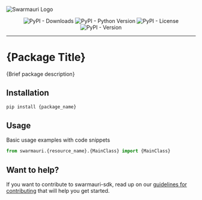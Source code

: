 ![Swarmauri Logo](https://res.cloudinary.com/dbjmpekvl/image/upload/v1730099724/Swarmauri-logo-lockup-2048x757_hww01w.png)

<div align="center">

![PyPI - Downloads](https://img.shields.io/pypi/dm/{package_name})
![PyPI - Python Version](https://img.shields.io/pypi/pyversions/{package_name})
![PyPI - License](https://img.shields.io/pypi/l/{package_name})
![PyPI - Version](https://img.shields.io/pypi/v/{package_name}?label={package_name}&color=green)

</div>

---

# {Package Title}

{Brief package description}

## Installation

```bash
pip install {package_name}
```

## Usage
Basic usage examples with code snippets
```python
from swarmauri.{resource_name}.{MainClass} import {MainClass}
```
## Want to help?

If you want to contribute to swarmauri-sdk, read up on our [guidelines for contributing](https://github.com/swarmauri/swarmauri-sdk/blob/master/contributing.md) that will help you get started.
